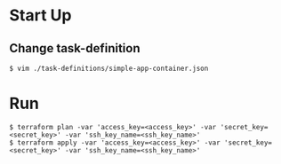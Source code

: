 # Start Up

## Change task-definition

```
$ vim ./task-definitions/simple-app-container.json
```

# Run

```
$ terraform plan -var 'access_key=<access_key>' -var 'secret_key=<secret_key>' -var 'ssh_key_name=<ssh_key_name>'
$ terraform apply -var 'access_key=<access_key>' -var 'secret_key=<secret_key>' -var 'ssh_key_name=<ssh_key_name>'
```
